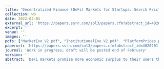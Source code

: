 ```yaml
---
title: 'Decentralized Finance (DeFi) Markets for Startups: Search Frictions, Intermediation, and Efficiency'
collection: wp
date: 2022-02-01
external_url: 'https://papers.ssrn.com/sol3/papers.cfm?abstract_id=4020201'
excerpt: ''
venue: ''
images: ''
pdfs: ["MarketEvo.V2.pdf", "InstitutionalEvo.V2.pdf". "PlatformPrices.pdf"]
paperurl: 'https://papers.ssrn.com/sol3/papers.cfm?abstract_id=4020201'
journal: 'Work in progress; draft will be posted end of February'
version: ''
abstract: 'DeFi markets promise more economic surplus to their users thanks to disintermediation. Yet, many DeFi markets, such as the market for token offerings, are characterized by an increasing number of institutional investors that reintroduce a certain degree of intermediation. What role do institutional investors play in DeFi markets? Reduced-form 2SLS and IV analyses suggest that institutional investors reduce search frictions in the market for tokens offerings by reducing the time startups need to achieve their fundraising goal, while they demand relatively high token price discounts as compensation. To better understand the magnitude of search frictions, how they influence token allocations and valuations, as well as aggregate welfare in the DeFi market, we structurally estimate a search-and-bargaining model that accounts for startup heterogeneity due to the underlying platform size. Relative to the Walrasian equilibrium, token market efficiency is reduced substantially because search frictions prevent token allocations to the highest-value user and institutional investors’ bargaining power leads to lower token prices. Counterfactual analyses shed more light on the magnitude of search frictions and the welfare effects of institutional investors in DeFi markets.'
---
```

